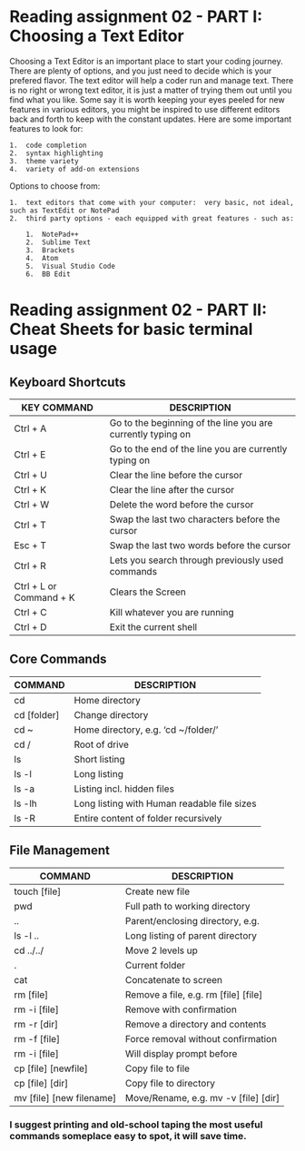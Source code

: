 # Reading assignment 02 - PART I:  Choosing a Text Editor

Choosing a Text Editor is an important place to start your coding journey.  There are plenty of options, and you just need to decide which is your prefered flavor. The text editor will help a coder run and manage text.  There is no right or wrong text editor, it is just a matter of trying them out until you find what you like.  Some say it is worth keeping your eyes peeled for new features in various editors, you might be inspired to use different editors back and forth to keep with the constant updates.  Here are some important features to look for:

    1.  code completion
    2.  syntax highlighting
    3.  theme variety
    4.  variety of add-on extensions

Options to choose from:

    1.  text editors that come with your computer:  very basic, not ideal, such as TextEdit or NotePad
    2.  third party options - each equipped with great features - such as:
    
        1.  NotePad++
        2.  Sublime Text
        3.  Brackets
        4.  Atom
        5.  Visual Studio Code
        6.  BB Edit  


# Reading assignment 02 - PART II:  Cheat Sheets for basic terminal usage

## Keyboard Shortcuts

KEY COMMAND | DESCRIPTION
----------- | -----------
Ctrl + A | Go to the beginning of the line you are currently typing on
Ctrl + E | Go to the end of the line you are currently typing on
Ctrl + U | Clear the line before the cursor
Ctrl + K | Clear the line after the cursor
Ctrl + W | Delete the word before the cursor
Ctrl + T | Swap the last two characters before the cursor
Esc + T | Swap the last two words before the cursor
Ctrl + R | Lets you search through previously used commands
Ctrl + L or Command + K | Clears the Screen
Ctrl + C | Kill whatever you are running
Ctrl + D | Exit the current shell

## Core Commands

COMMAND | DESCRIPTION
------- | -----------
cd	| Home directory
cd [folder]	| Change directory
cd ~ | Home directory, e.g. ‘cd ~/folder/’
cd /	| Root of drive
ls	| Short listing
ls -l	| Long listing
ls -a	| Listing incl. hidden files
ls -lh	| Long listing with Human readable file sizes
ls -R	| Entire content of folder recursively

## File Management

COMMAND | DESCRIPTION
------- | -----------
touch [file]	| Create new file
pwd	| Full path to working directory
..	| Parent/enclosing directory, e.g.
ls -l ..	| Long listing of parent directory
cd ../../	| Move 2 levels up
.	| Current folder
cat	| Concatenate to screen
rm [file]	| Remove a file, e.g. rm [file] [file]
rm -i [file]	| Remove with confirmation
rm -r [dir]	| Remove a directory and contents
rm -f [file]	| Force removal without confirmation
rm -i [file]	| Will display prompt before
cp [file] [newfile]	| Copy file to file
cp [file] [dir]	| Copy file to directory
mv [file] [new filename]	| Move/Rename, e.g. mv -v [file] [dir]

### I suggest printing and old-school taping the most useful commands someplace easy to spot, it will save time.  
